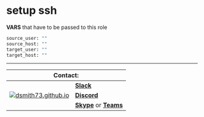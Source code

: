 # setup ssh  

**VARS** that have to be passed to this role  

```sh
source_user: ""
source_host: ""
target_user: ""
target_host: ""
```

---

<table>
    <thead>
        <tr>
            <th colspan=2>Contact:</th>
        </tr>
    </thead>
    <tbody>
        <tr>
            <td rowspan=3><a href="https://dsmith73.github.io"><img src="https://avatars1.githubusercontent.com/u/44279121?s=60&u=7a933a33b51505f9d6435eeffae1c8156a47dc77&v=4" alt="dsmith73.github.io"></a></td>
            <td><b><a href="https://101101workspace.slack.com/archives/D012ESWSXHQ" alt="dsmith73 on Slack">Slack</a></b></td>
        </tr>
        <tr>
            <td><b><a href="https://discord.gg/RmzVNzx" alt="dsmith73 on Discord">Discord</a></b></td>
        </tr>
        <tr>
            <td><b><a href="skype:dsmith73?chat">Skype</a></b> or <b><a href="https://teams.microsoft.com/l/chat/0/0?users=dsmith73@gmail.com">Teams</b></a></td>
        </tr>
    </tbody>
</table>
